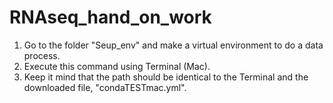 # RNAseq_hand_on_work

1. Go to the folder "Seup_env" and make a virtual environment to do a data process.
2. Execute this command using Terminal (Mac). 
3. Keep it mind that the path should be identical to the Terminal and the downloaded file, "condaTESTmac.yml".
